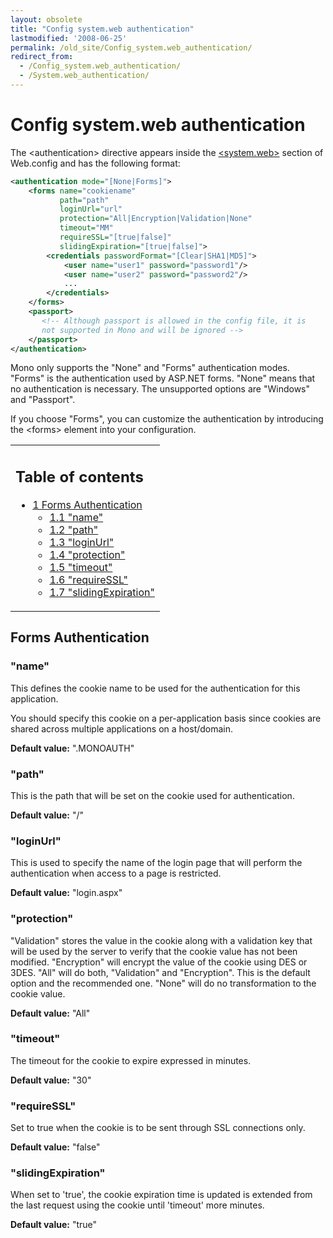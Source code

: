 ```yaml
---
layout: obsolete
title: "Config system.web authentication"
lastmodified: '2008-06-25'
permalink: /old_site/Config_system.web_authentication/
redirect_from:
  - /Config_system.web_authentication/
  - /System.web_authentication/
---
```


Config system.web authentication
================================

The \<authentication\> directive appears inside the [\<system.web\>]({{site.github.url}}/old_site/Config_system.web "Config system.web") section of Web.config and has the following format:

``` xml
<authentication mode="[None|Forms]">
    <forms name="cookiename" 
           path="path" 
           loginUrl="url" 
           protection="All|Encryption|Validation|None" 
           timeout="MM"
           requireSSL="[true|false]"
           slidingExpiration="[true|false]">
        <credentials passwordFormat="[Clear|SHA1|MD5]">
            <user name="user1" password="password1"/>
            <user name="user2" password="password2"/>
            ...
        </credentials> 
    </forms>
    <passport>
       <!-- Although passport is allowed in the config file, it is 
       not supported in Mono and will be ignored -->
    </passport>
</authentication>
```

Mono only supports the "None" and "Forms" authentication modes. "Forms" is the authentication used by ASP.NET forms. "None" means that no authentication is necessary. The unsupported options are "Windows" and "Passport".

If you choose "Forms", you can customize the authentication by introducing the \<forms\> element into your configuration.

<table>
<col width="100%" />
<tbody>
<tr class="odd">
<td align="left"><h2>Table of contents</h2>
<ul>
<li><a href="#forms-authentication">1 Forms Authentication</a>
<ul>
<li><a href="#name">1.1 &quot;name&quot;</a></li>
<li><a href="#path">1.2 &quot;path&quot;</a></li>
<li><a href="#loginurl">1.3 &quot;loginUrl&quot;</a></li>
<li><a href="#protection">1.4 &quot;protection&quot;</a></li>
<li><a href="#timeout">1.5 &quot;timeout&quot;</a></li>
<li><a href="#requiressl">1.6 &quot;requireSSL&quot;</a></li>
<li><a href="#slidingexpiration">1.7 &quot;slidingExpiration&quot;</a></li>
</ul></li>
</ul></td>
</tr>
</tbody>
</table>

Forms Authentication
--------------------

### "name"

This defines the cookie name to be used for the authentication for this application.

You should specify this cookie on a per-application basis since cookies are shared across multiple applications on a host/domain.

**Default value:** ".MONOAUTH"

### "path"

This is the path that will be set on the cookie used for authentication.

**Default value:** "/"

### "loginUrl"

This is used to specify the name of the login page that will perform the authentication when access to a page is restricted.

**Default value:** "login.aspx"

### "protection"

"Validation" stores the value in the cookie along with a validation key that will be used by the server to verify that the cookie value has not been modified. "Encryption" will encrypt the value of the cookie using DES or 3DES. "All" will do both, "Validation" and "Encryption". This is the default option and the recommended one. "None" will do no transformation to the cookie value.

**Default value:** "All"

### "timeout"

The timeout for the cookie to expire expressed in minutes.

**Default value:** "30"

### "requireSSL"

Set to true when the cookie is to be sent through SSL connections only.

**Default value:** "false"

### "slidingExpiration"

When set to 'true', the cookie expiration time is updated is extended from the last request using the cookie until 'timeout' more minutes.

**Default value:** "true"

